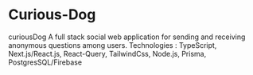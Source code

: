 # Curious-Dog
curiousDog
A full stack  social web application for sending and receiving anonymous questions among users.
Technologies : TypeScript, Next.js/React.js, React-Query, TailwindCss, Node.js, Prisma, PostgresSQL/Firebase
